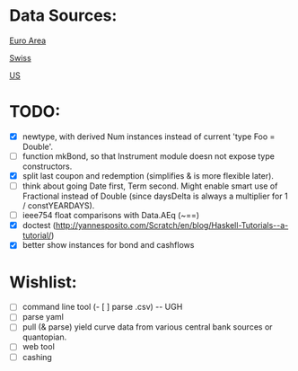 Data Sources:
=============

[Euro Area](https://www.ecb.europa.eu/stats/financial_markets_and_interest_rates/euro_area_yield_curves/html/index.en.html)

[Swiss](https://data.snb.ch/en/topics/ziredev#!/cube/zimoma)

[US](https://www.treasury.gov/resource-center/data-chart-center/interest-rates/Pages/TextView.aspx?data=yield)

TODO:
=====

- [x] newtype, with derived Num instances instead of current 'type Foo = Double'.
- [ ] function mkBond, so that Instrument module doesn not expose type constructors.
- [x] split last coupon and redemption (simplifies & is more flexible later).
- [ ] think about going Date first, Term second. Might enable smart use of Fractional instead of Double (since daysDelta is always a multiplier for 1 / constYEARDAYS).
- [ ] ieee754 float comparisons with Data.AEq (~==)
- [x] doctest (http://yannesposito.com/Scratch/en/blog/Haskell-Tutorials--a-tutorial/)
- [x] better show instances for bond and cashflows

Wishlist:
=========

- [ ] command line tool
(- [ ] parse .csv) -- UGH
- [ ] parse yaml
- [ ] pull (& parse) yield curve data from various central bank sources or quantopian.
- [ ] web tool
- [ ] cashing
